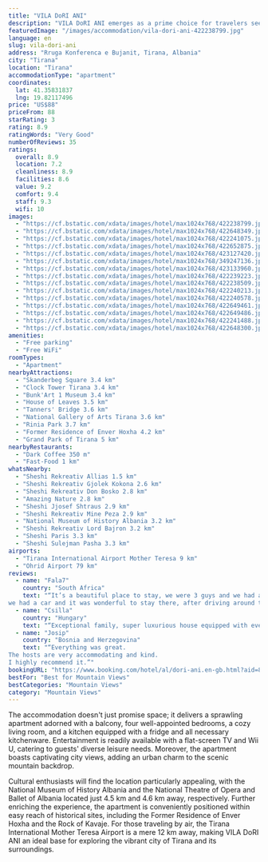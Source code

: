 ```yaml
---
title: "VILA DoRI ANI"
description: "VILA DoRI ANI emerges as a prime choice for travelers seeking a serene retreat with the convenience of city proximity in Tirana."
featuredImage: "/images/accommodation/vila-dori-ani-422238799.jpg"
language: en
slug: vila-dori-ani
address: "Rruga Konferenca e Bujanit, Tirana, Albania"
city: "Tirana"
location: "Tirana"
accommodationType: "apartment"
coordinates:
  lat: 41.35831837
  lng: 19.82117496
price: "US$88"
priceFrom: 88
starRating: 3
rating: 8.9
ratingWords: "Very Good"
numberOfReviews: 35
ratings:
  overall: 8.9
  location: 7.2
  cleanliness: 8.9
  facilities: 8.6
  value: 9.2
  comfort: 9.4
  staff: 9.3
  wifi: 10
images:
  - "https://cf.bstatic.com/xdata/images/hotel/max1024x768/422238799.jpg?k=635cfded05b8ae5b8fb31126b79c63ee5cf0772ab5cd753abe14f83eacf9fa5c&o=&hp=1"
  - "https://cf.bstatic.com/xdata/images/hotel/max1024x768/422648349.jpg?k=8d7383a8cef3437f4c8663160117737853268d40bf235527b974513ca59cef66&o=&hp=1"
  - "https://cf.bstatic.com/xdata/images/hotel/max1024x768/422241075.jpg?k=127b4fab9b9abdd7876c3be974b0266d94a26d5b5e385f2085b1b275f272a36c&o=&hp=1"
  - "https://cf.bstatic.com/xdata/images/hotel/max1024x768/422652875.jpg?k=139b8b3ac97005faf09ce746f10fb8dbce181e8f4581bdd714c48ecf4dbea9a6&o=&hp=1"
  - "https://cf.bstatic.com/xdata/images/hotel/max1024x768/423127420.jpg?k=77e2a1f3c1382eb0a125b3c61b89102e108d02f287e73ab9e58804012fdfd915&o=&hp=1"
  - "https://cf.bstatic.com/xdata/images/hotel/max1024x768/349247136.jpg?k=fb7644062bbe7020a679ad281d73464c9a2069edb87b8d6e019c11e753277757&o=&hp=1"
  - "https://cf.bstatic.com/xdata/images/hotel/max1024x768/423133960.jpg?k=b36f63da3daf6c3a7ad72a46bed5d09355264d495f4b762f817578b0ec0e2140&o=&hp=1"
  - "https://cf.bstatic.com/xdata/images/hotel/max1024x768/422239223.jpg?k=c4f204e1f8ff245ec85c2ca57544dd608d721f68e29ee55105f0efc870849aee&o=&hp=1"
  - "https://cf.bstatic.com/xdata/images/hotel/max1024x768/422238509.jpg?k=dcdd860879e3a66434443ffc7aa503915173a842b26555775c574ff4c92c4eb1&o=&hp=1"
  - "https://cf.bstatic.com/xdata/images/hotel/max1024x768/422240213.jpg?k=1e99f72281f1af9f0762301df01e7f339f277181b34ac3155d41d7adc73b2f98&o=&hp=1"
  - "https://cf.bstatic.com/xdata/images/hotel/max1024x768/422240578.jpg?k=ae21407b7a4ca947970d66a75d31839ba53f032c4e093359ecf95e8e176a843d&o=&hp=1"
  - "https://cf.bstatic.com/xdata/images/hotel/max1024x768/422649461.jpg?k=a0bbbbe929efb55731cd17fba1f11aefe5ad6d14f92898b156123841e69818d1&o=&hp=1"
  - "https://cf.bstatic.com/xdata/images/hotel/max1024x768/422649486.jpg?k=58e9a0c602deac1789b873247ff77581266c111889abcd2d1db4557168f369ee&o=&hp=1"
  - "https://cf.bstatic.com/xdata/images/hotel/max1024x768/422241488.jpg?k=81d635fcea46f6b5d14a5585af35c9035bac22f1f85b5a46059e4baac105dbd6&o=&hp=1"
  - "https://cf.bstatic.com/xdata/images/hotel/max1024x768/422648300.jpg?k=10385e53113f790b888e663503538e236c10490a91c1a70136b02475f7b062b0&o=&hp=1"
amenities:
  - "Free parking"
  - "Free WiFi"
roomTypes:
  - "Apartment"
nearbyAttractions:
  - "Skanderbeg Square 3.4 km"
  - "Clock Tower Tirana 3.4 km"
  - "Bunk'Art 1 Museum 3.4 km"
  - "House of Leaves 3.5 km"
  - "Tanners' Bridge 3.6 km"
  - "National Gallery of Arts Tirana 3.6 km"
  - "Rinia Park 3.7 km"
  - "Former Residence of Enver Hoxha 4.2 km"
  - "Grand Park of Tirana 5 km"
nearbyRestaurants:
  - "Dark Coffee 350 m"
  - "Fast-Food 1 km"
whatsNearby:
  - "Sheshi Rekreativ Allias 1.5 km"
  - "Sheshi Rekreativ Gjolek Kokona 2.6 km"
  - "Sheshi Rekreativ Don Bosko 2.8 km"
  - "Amazing Nature 2.8 km"
  - "Sheshi Jjosef Shtraus 2.9 km"
  - "Sheshi Rekreativ Mine Peza 2.9 km"
  - "National Museum of History Albania 3.2 km"
  - "Sheshi Rekreativ Lord Bajron 3.2 km"
  - "Sheshi Paris 3.3 km"
  - "Sheshi Sulejman Pasha 3.3 km"
airports:
  - "Tirana International Airport Mother Teresa 9 km"
  - "Ohrid Airport 79 km"
reviews:
  - name: "Fala7"
    country: "South Africa"
    text: "“It’s a beautiful place to stay, we were 3 guys and we had ana amazing timr there it’s 2 stairs with 4 bedrooms and 2 bathrooms which was perfect.
we had a car and it was wonderful to stay there, after driving around the beautiful city you can just...”"
  - name: "Csilla"
    country: "Hungary"
    text: "“Exceptional family, super luxurious house equipped with everything. A bit far from the centre, but the family organized the transport for us for only 700 ALL one trip. The price we paid for the appartment was very reasonable for what we got.”"
  - name: "Josip"
    country: "Bosnia and Herzegovina"
    text: "“Everything was great.
The hosts are very accommodating and kind.
I highly recommend it.”"
bookingURL: "https://www.booking.com/hotel/al/dori-ani.en-gb.html?aid=8035640"
bestFor: "Best for Mountain Views"
bestCategories: "Mountain Views"
category: "Mountain Views"
---
```


The accommodation doesn't just promise space; it delivers a sprawling apartment adorned with a balcony, four well-appointed bedrooms, a cozy living room, and a kitchen equipped with a fridge and all necessary kitchenware. Entertainment is readily available with a flat-screen TV and Wii U, catering to guests' diverse leisure needs. Moreover, the apartment boasts captivating city views, adding an urban charm to the scenic mountain backdrop.

Cultural enthusiasts will find the location particularly appealing, with the National Museum of History Albania and the National Theatre of Opera and Ballet of Albania located just 4.5 km and 4.6 km away, respectively. Further enriching the experience, the apartment is conveniently positioned within easy reach of historical sites, including the Former Residence of Enver Hoxha and the Rock of Kavaje. For those traveling by air, the Tirana International Mother Teresa Airport is a mere 12 km away, making VILA DoRI ANI an ideal base for exploring the vibrant city of Tirana and its surroundings.